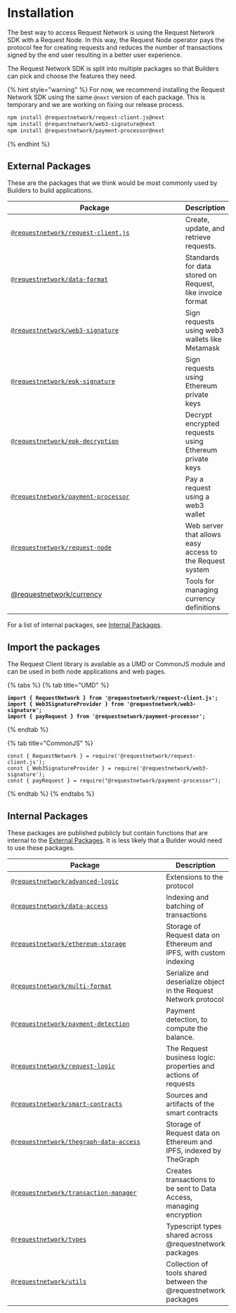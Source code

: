 # Installation

The best way to access Request Network is using the Request Network SDK with a Request Node. In this way, the Request Node operator pays the protocol fee for creating requests and reduces the number of transactions signed by the end user resulting in a better user experience.

The Request Network SDK is split into multiple packages so that Builders can pick and choose the features they need.

{% hint style="warning" %}
For now, we recommend installing the Request Network SDK using the same `@next` version of each package. This is temporary and we are working on fixing our release process.

```bash
npm install @requestnetwork/request-client.js@next
npm install @requestnetwork/web3-signature@next
npm install @requestnetwork/payment-processor@next
```
{% endhint %}

## External Packages

These are the packages that we think would be most commonly used by Builders to build applications.

<table data-full-width="true"><thead><tr><th width="419">Package</th><th>Description</th></tr></thead><tbody><tr><td><a href="https://github.com/RequestNetwork/requestNetwork/blob/master/packages/request-client.js"><code>@requestnetwork/request-client.js</code></a></td><td>Create, update, and retrieve requests.</td></tr><tr><td><a href="https://github.com/RequestNetwork/requestNetwork/blob/master/packages/data-format"><code>@requestnetwork/data-format</code></a></td><td>Standards for data stored on Request, like invoice format</td></tr><tr><td><a href="https://github.com/RequestNetwork/requestNetwork/blob/master/packages/web3-signature"><code>@requestnetwork/web3-signature</code></a></td><td>Sign requests using web3 wallets like Metamask</td></tr><tr><td><a href="https://github.com/RequestNetwork/requestNetwork/blob/master/packages/epk-signature"><code>@requestnetwork/epk-signature</code></a></td><td>Sign requests using Ethereum private keys</td></tr><tr><td><a href="https://github.com/RequestNetwork/requestNetwork/blob/master/packages/epk-decryption"><code>@requestnetwork/epk-decryption</code></a></td><td>Decrypt encrypted requests using Ethereum private keys</td></tr><tr><td><a href="https://github.com/RequestNetwork/requestNetwork/blob/master/packages/payment-processor"><code>@requestnetwork/payment-processor</code></a></td><td>Pay a request using a web3 wallet</td></tr><tr><td><a href="https://github.com/RequestNetwork/requestNetwork/blob/master/packages/request-node"><code>@requestnetwork/request-node</code></a></td><td>Web server that allows easy access to the Request system</td></tr><tr><td><a href="https://www.npmjs.com/package/@requestnetwork/currency">@requestnetwork/currency</a></td><td>Tools for managing currency definitions</td></tr></tbody></table>

For a list of internal packages, see [Internal Packages](request-network-client-introduction.md#internal-packages).

## Import the packages

The Request Client library is available as a UMD or CommonJS module and can be used in both node applications and web pages.

{% tabs %}
{% tab title="UMD" %}
<pre class="language-tsx"><code class="lang-tsx"><strong>import { RequestNetwork } from '@requestnetwork/request-client.js';
</strong><strong>import { Web3SignatureProvider } from '@requestnetwork/web3-signature';
</strong><strong>import { payRequest } from '@requestnetwork/payment-processor';
</strong></code></pre>
{% endtab %}

{% tab title="CommonJS" %}
```tsx
const { RequestNetwork } = require('@requestnetwork/request-client.js');
const { Web3SignatureProvider } = require('@requestnetwork/web3-signature');
const { payRequest } = require("@requestnetwork/payment-processor");
```
{% endtab %}
{% endtabs %}

## Internal Packages

These packages are published publicly but contain functions that are internal to the [External Packages](request-network-client-introduction.md#external-packages). It is less likely that a Builder would need to use these packages.

<table data-full-width="true"><thead><tr><th width="432">Package</th><th>Description</th></tr></thead><tbody><tr><td><a href="https://github.com/RequestNetwork/requestNetwork/blob/master/packages/advanced-logic"><code>@requestnetwork/advanced-logic</code></a></td><td>Extensions to the protocol</td></tr><tr><td><a href="https://github.com/RequestNetwork/requestNetwork/blob/master/packages/data-access"><code>@requestnetwork/data-access</code></a></td><td>Indexing and batching of transactions</td></tr><tr><td><a href="https://github.com/RequestNetwork/requestNetwork/blob/master/packages/ethereum-storage"><code>@requestnetwork/ethereum-storage</code></a></td><td>Storage of Request data on Ethereum and IPFS, with custom indexing</td></tr><tr><td><a href="https://github.com/RequestNetwork/requestNetwork/blob/master/packages/multi-format"><code>@requestnetwork/multi-format</code></a></td><td>Serialize and deserialize object in the Request Network protocol</td></tr><tr><td><a href="https://github.com/RequestNetwork/requestNetwork/blob/master/packages/payment-detection"><code>@requestnetwork/payment-detection</code></a></td><td>Payment detection, to compute the balance.</td></tr><tr><td><a href="https://github.com/RequestNetwork/requestNetwork/blob/master/packages/request-logic"><code>@requestnetwork/request-logic</code></a></td><td>The Request business logic: properties and actions of requests</td></tr><tr><td><a href="https://github.com/RequestNetwork/requestNetwork/blob/master/packages/smart-contracts"><code>@requestnetwork/smart-contracts</code></a></td><td>Sources and artifacts of the smart contracts</td></tr><tr><td><a href="https://github.com/RequestNetwork/requestNetwork/blob/master/packages/thegraph-data-access"><code>@requestnetwork/thegraph-data-access</code></a></td><td>Storage of Request data on Ethereum and IPFS, indexed by TheGraph</td></tr><tr><td><a href="https://github.com/RequestNetwork/requestNetwork/blob/master/packages/transaction-manager"><code>@requestnetwork/transaction-manager</code></a></td><td>Creates transactions to be sent to Data Access, managing encryption</td></tr><tr><td><a href="https://github.com/RequestNetwork/requestNetwork/blob/master/packages/types"><code>@requestnetwork/types</code></a></td><td>Typescript types shared across @requestnetwork packages</td></tr><tr><td><a href="https://github.com/RequestNetwork/requestNetwork/blob/master/packages/utils"><code>@requestnetwork/utils</code></a></td><td>Collection of tools shared between the @requestnetwork packages</td></tr></tbody></table>
